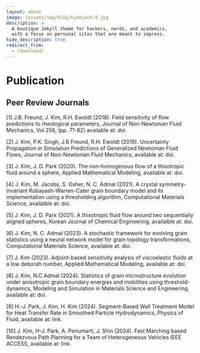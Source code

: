 ```yaml
---
layout: about
image: /assets/img/blog/hydejack-9.jpg
description: >
  A boutique Jekyll theme for hackers, nerds, and academics,
  with a focus on personal sites that are meant to impress.
hide_description: true
redirect_from:
  - /download/
---
```


# Publication

## Peer Review Journals 

[1] J.B. Freund, J. Kim, R.H. Ewoldt (2018). Field sensitivity of flow predictions to rheological parameters, Journal of Non-Newtonian Fluid Mechanics, Vol 256, (pp. 71-82) available at: doi.

[2] J. Kim, P.K. Singh, J.B Freund, R.H. Ewoldt (2019). Uncertainty Propagation in Simulation Predictions of Generalized Newtonian Fluid Flows, Journal of Non-Newtonian Fluid Mechanics, available at: doi.

[3] J. Kim, J. D. Park (2020). The non-homogenous flow of a thixotropic fluid around a sphere, Applied Mathematical Modeling, available at: doi.

[4] J. Kim, M. Jacobs, S. Osher, N. C. Admal (2021). A crystal symmetry-invariant Kobayash-Warren-Cater grain boundary model and its implementation using a thresholding algorithm, Computational Materials Science, availalble at: doi.

[5] J. Kim, J. D. Park (2021). A thixotropic fluid flow around two sequentially aligned spheres, Korean Journal of Chemical Engineering, availalble at: doi.

[6] J. Kim, N. C. Admal (2023). A stochastic framework for evolving grain statistics using a neural network model for grain topology transformations, Computational Materials Science, available at: doi.

[7] J. Kim (2023). Adjoint-based sensitivity analysis of viscoelastic fluids at a low deborah number, Applied Mathematical Modeling, available at: doi.

[8] J. Kim, N.C Admal (2024). Statistics of grain microstructure evolution under anisotropic grain boundary energies and mobilities using threshold-dynamics, Modeling and Simulation in Materials Science and Engineering, available at: doi.

[9] H.-J. Park, J. Kim, H. Kim (2024). Segment-Based Wall Treatment Model for Heat Transfer Rate in Smoothed Particle Hydrodynamics, Physics of Fluid, available at: link.

[10] J. Kim, H-J. Park, A. Penumarti, J. Shin (2024). Fast Marching based Rendezvous Path Planning for a Team of Heterogeneous Vehicles IEEE ACCESS, available at: link.
